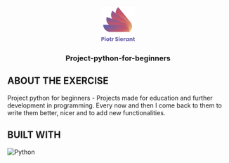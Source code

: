 <div align="center">
    <img src="https://github.com/PiotrSierant/portfolioWeb/blob/master/public/images/logo_darkblue.svg" alt="Logo" width="80" height="80">
    
<h3 align="center">Project-python-for-beginners</h3>
    
</div>

## ABOUT THE EXERCISE

Project python for beginners - Projects made for education and further development in programming.
Every now and then I come back to them to write them better, nicer and to add new functionalities.

## BUILT WITH

![Python](https://img.shields.io/badge/python-3670A0?style=for-the-badge&logo=python&logoColor=ffdd54)
